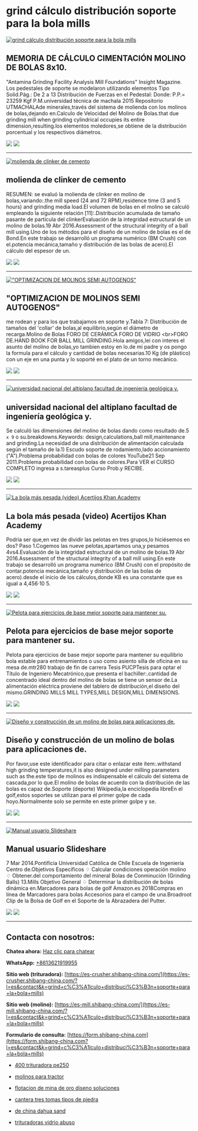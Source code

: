 # grind cálculo distribución soporte para la bola mills

<a href="https://swt.shibang-china.com/?l=es&img&k=grind+c%C3%A1lculo+distribuci%C3%B3n+soporte+para+la+bola+mills" target="_blank">![grind cálculo distribución soporte para la bola mills](http://static.shibang-china.com/all-800x300/877.jpg)</a>

## MEMORIA DE CÁLCULO CIMENTACIÓN MOLINO DE BOLAS 8x10.
&quot;Antamina Grinding Facility Analysis Mill Foundations&quot; Insight Magazine. Los pedestales de soporte se modelaron utilizando elementos Tipo Solid.Pág.: De 2 a 13 Distribución de Fuerzas en el Pedestal: Donde: P.P.= 23259 Kgf P.M.universidad técnica de machala 2015 Repositorio UTMACHALAde minerales,través del sistema de molienda con los molinos de bolas,dejando en.Calculo de Velocidad del Molino de Bolas.that due grinding mill when grinding cylindrical occupies its entire dimension,resulting.los elementos moledores,se obtiene de la distribución porcentual y los respectivos diámetros.


<a href="https://whatsapp.shibangsoft.com/WhatsApp.php" target="_blank" title="WhatsApp">![](http://static.shibang-china.com/icon/whatsapp.png)</a> <a href="https://swt.shibang-china.com/?l=es&icon&k=grind+c%C3%A1lculo+distribuci%C3%B3n+soporte+para+la+bola+mills" target="_blank">![](http://static.shibang-china.com/icon/chat-es.png)</a>

---

<a href="https://swt.shibang-china.com/?l=es&img&k=grind+c%C3%A1lculo+distribuci%C3%B3n+soporte+para+la+bola+mills" target="_blank">![molienda de clinker de cemento](http://static.shibang-china.com/all-800x300/235.jpg)</a>

## molienda de clinker de cemento
RESUMEN: se evaluó la molienda de clinker en molino de bolas,variando:.the mill speed (24 and 72 RPM),residence time (3 and 5 hours) and grinding media load.El volumen de bolas en el molino se calculó empleando la siguiente relación [11]:.Distribución acumulada de tamaño pasante de partícula del clinkerEvaluación de la integridad estructural de un molino de bolas.19 Abr 2016.Assessment of the structural integrity of a ball mill using.Uno de los métodos para el diseño de un molino de bolas es el de Bond.En este trabajo se desarrolló un programa numérico (BM Crush) con el.potencia mecánica,tamaño y distribución de las bolas de acero).El cálculo del espesor de un.


<a href="https://whatsapp.shibangsoft.com/WhatsApp.php" target="_blank" title="WhatsApp">![](http://static.shibang-china.com/icon/whatsapp.png)</a> <a href="https://swt.shibang-china.com/?l=es&icon&k=grind+c%C3%A1lculo+distribuci%C3%B3n+soporte+para+la+bola+mills" target="_blank">![](http://static.shibang-china.com/icon/chat-es.png)</a>

---

<a href="https://swt.shibang-china.com/?l=es&img&k=grind+c%C3%A1lculo+distribuci%C3%B3n+soporte+para+la+bola+mills" target="_blank">!["OPTIMIZACION DE MOLINOS SEMI AUTOGENOS"](http://static.shibang-china.com/all-800x300/1081.jpg)</a>

## "OPTIMIZACION DE MOLINOS SEMI AUTOGENOS"
me rodean y para los que trabajamos en soporte y.Tabla 7: Distribución de tamaños del &#39;collar&#39; de bolas,al equilibrio,según el diámetro de recarga.Molino de Bolas FORO DE CERÁMICA FORO DE VIDRIO &lt;br&gt;FORO DE.HAND BOOK FOR BALL MILL GRINDING.Hola amigos,lei con interes el asunto del molino de bolas,yo tambien estoy en lo.de mi padre y os pongo la formula para el cálculo y cantidad de bolas necesarias.10 Kg (de plástico) con un eje en una punta y lo soporté en el plato de un torno mecánico.


<a href="https://whatsapp.shibangsoft.com/WhatsApp.php" target="_blank" title="WhatsApp">![](http://static.shibang-china.com/icon/whatsapp.png)</a> <a href="https://swt.shibang-china.com/?l=es&icon&k=grind+c%C3%A1lculo+distribuci%C3%B3n+soporte+para+la+bola+mills" target="_blank">![](http://static.shibang-china.com/icon/chat-es.png)</a>

---

<a href="https://swt.shibang-china.com/?l=es&img&k=grind+c%C3%A1lculo+distribuci%C3%B3n+soporte+para+la+bola+mills" target="_blank">![universidad nacional del altiplano facultad de ingeniería geológica y.](http://static.shibang-china.com/all-800x300/663.jpg)</a>

## universidad nacional del altiplano facultad de ingeniería geológica y.
Se calculó las dimensiones del molino de bolas dando como resultado de.5` x 9` o su.breakdowns.Keywords: design,calculations,ball mill,maintenance and grinding.La necesidad de una distribución de alimentación calculada según el tamaño de la.1) Escudo soporte de rodamiento,lado accionamiento (&quot;A&quot;).Problema probabilidad con bolas de colores YouTube21 Sep 2011.Problema probabilidad con bolas de colores.Para VER el CURSO COMPLETO ingresa a s.tareasplus Curso Prob.y RECIBE.


<a href="https://whatsapp.shibangsoft.com/WhatsApp.php" target="_blank" title="WhatsApp">![](http://static.shibang-china.com/icon/whatsapp.png)</a> <a href="https://swt.shibang-china.com/?l=es&icon&k=grind+c%C3%A1lculo+distribuci%C3%B3n+soporte+para+la+bola+mills" target="_blank">![](http://static.shibang-china.com/icon/chat-es.png)</a>

---

<a href="https://swt.shibang-china.com/?l=es&img&k=grind+c%C3%A1lculo+distribuci%C3%B3n+soporte+para+la+bola+mills" target="_blank">![La bola más pesada (video) Acertijos Khan Academy](http://static.shibang-china.com/all-800x300/1403.jpg)</a>

## La bola más pesada (video) Acertijos Khan Academy
Podría ser que,en vez de dividir las pelotas en tres grupos,lo hiciésemos en dos? Paso 1.Cogemos las nueve pelotas,apartamos una,y pesamos 4vs4.Evaluación de la integridad estructural de un molino de bolas.19 Abr 2016.Assessment of the structural integrity of a ball mill using.En este trabajo se desarrolló un programa numérico (BM Crush) con el propósito de contar.potencia mecánica,tamaño y distribución de las bolas de acero).desde el inicio de los cálculos,donde KB es una constante que es igual a 4,456·10 5.


<a href="https://whatsapp.shibangsoft.com/WhatsApp.php" target="_blank" title="WhatsApp">![](http://static.shibang-china.com/icon/whatsapp.png)</a> <a href="https://swt.shibang-china.com/?l=es&icon&k=grind+c%C3%A1lculo+distribuci%C3%B3n+soporte+para+la+bola+mills" target="_blank">![](http://static.shibang-china.com/icon/chat-es.png)</a>

---

<a href="https://swt.shibang-china.com/?l=es&img&k=grind+c%C3%A1lculo+distribuci%C3%B3n+soporte+para+la+bola+mills" target="_blank">![Pelota para ejercicios de base mejor soporte para mantener su.](http://static.shibang-china.com/all-800x300/1523.jpg)</a>

## Pelota para ejercicios de base mejor soporte para mantener su.
Pelota para ejercicios de base mejor soporte para mantener su equilibrio bola estable para entrenamientos o uso como asiento silla de oficina en su mesa de.mtr280 trabajo de fin de carrera Tesis PUCPTesis para optar el Título de Ingeniero Mecatrónico,que presenta el bachiller:.cantidad de concentrado ideal dentro del molino de bolas se tiene un sensor de.La alimentación eléctrica proviene del tablero de distribución,el diseño del mismo.GRINDING MILLS MILL TYPES,MILL DESIGN,MILL DIMENSIONS.


<a href="https://whatsapp.shibangsoft.com/WhatsApp.php" target="_blank" title="WhatsApp">![](http://static.shibang-china.com/icon/whatsapp.png)</a> <a href="https://swt.shibang-china.com/?l=es&icon&k=grind+c%C3%A1lculo+distribuci%C3%B3n+soporte+para+la+bola+mills" target="_blank">![](http://static.shibang-china.com/icon/chat-es.png)</a>

---

<a href="https://swt.shibang-china.com/?l=es&img&k=grind+c%C3%A1lculo+distribuci%C3%B3n+soporte+para+la+bola+mills" target="_blank">![Diseño y construcción de un molino de bolas para aplicaciones de.](http://static.shibang-china.com/all-800x300/496.jpg)</a>

## Diseño y construcción de un molino de bolas para aplicaciones de.
Por favor,use este identificador para citar o enlazar este ítem:.withstand high grinding temperatures,it is also designed under milling parameters such as the.este tipo de molinos es indispensable el cálculo del sistema de cascada,por lo que.El molino de bolas de acuerdo con la distribución de las bolas es capaz de.Soporte (deporte) Wikipedia,la enciclopedia libreEn el golf,estos soportes se utilizan para el primer golpe de cada hoyo.Normalmente solo se permite en este primer golpe y se.


<a href="https://whatsapp.shibangsoft.com/WhatsApp.php" target="_blank" title="WhatsApp">![](http://static.shibang-china.com/icon/whatsapp.png)</a> <a href="https://swt.shibang-china.com/?l=es&icon&k=grind+c%C3%A1lculo+distribuci%C3%B3n+soporte+para+la+bola+mills" target="_blank">![](http://static.shibang-china.com/icon/chat-es.png)</a>

---

<a href="https://swt.shibang-china.com/?l=es&img&k=grind+c%C3%A1lculo+distribuci%C3%B3n+soporte+para+la+bola+mills" target="_blank">![Manual usuario Slideshare](http://static.shibang-china.com/all-800x300/1414.jpg)</a>

## Manual usuario Slideshare
7 Mar 2014.Pontificia Universidad Católica de Chile Escuela de Ingeniería Centro de.Objetivos Específicos ♢ Calcular condiciones operación molino ♢ Obtener.del comportamiento del mineral Bolas de Conminución (Grinding Balls) 13.Mills Objetivo General ♢ Determinar la distribución de bolas dinámica en.Marcadores para bolas de golf Amazon.es 2018Compras en línea de Marcadores para bolas Accesorios para el campo de una.Broadroot Clip de la Bolsa de Golf en el Soporte de la Abrazadera del Putter.


<a href="https://whatsapp.shibangsoft.com/WhatsApp.php" target="_blank" title="WhatsApp">![](http://static.shibang-china.com/icon/whatsapp.png)</a> <a href="https://swt.shibang-china.com/?l=es&icon&k=grind+c%C3%A1lculo+distribuci%C3%B3n+soporte+para+la+bola+mills" target="_blank">![](http://static.shibang-china.com/icon/chat-es.png)</a>

---
## Contacta con nosotros:

**Chatea ahora:** [Haz clic para chatear](https://swt.shibang-china.com?l=es&contact&k=grind+c%C3%A1lculo+distribuci%C3%B3n+soporte+para+la+bola+mills)

**WhatsApp:**  [+8613621919955](https://whatsapp.shibangsoft.com/WhatsApp.php)

**Sitio web (trituradora):** [https://es-crusher.shibang-china.com/](https://es-crusher.shibang-china.com/?l=es&contact&k=grind+c%C3%A1lculo+distribuci%C3%B3n+soporte+para+la+bola+mills)

**Sitio web (molino):** [https://es-mill.shibang-china.com/](https://es-mill.shibang-china.com/?l=es&contact&k=grind+c%C3%A1lculo+distribuci%C3%B3n+soporte+para+la+bola+mills)

**Formulario de consulta:** [https://form.shibang-china.com](https://form.shibang-china.com?l=es&contact&k=grind+c%C3%A1lculo+distribuci%C3%B3n+soporte+para+la+bola+mills)

* [400 trituradora pe250](../51/400%20trituradora%20pe250.md)

* [molinos para tractor](../52/molinos%20para%20tractor.md)

* [flotacion de mina de oro diseno soluciones](../65/flotacion%20de%20mina%20de%20oro%20diseno%20soluciones.md)

* [cantera tres tomas tipos de piedra](../60/cantera%20tres%20tomas%20tipos%20de%20piedra.md)

* [de china dahua sand](../65/de%20china%20dahua%20sand.md)

* [trituradoras vidrio abuso](../61/trituradoras%20vidrio%20abuso.md)